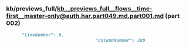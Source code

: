### kb/previews_full/kb__previews_full__flows__time-first__master-only@auth.har.part049.md.part001.md (part 002)

```md
      "lineNumber": 0,
                                  "columnNumber": 209
             
```

```
